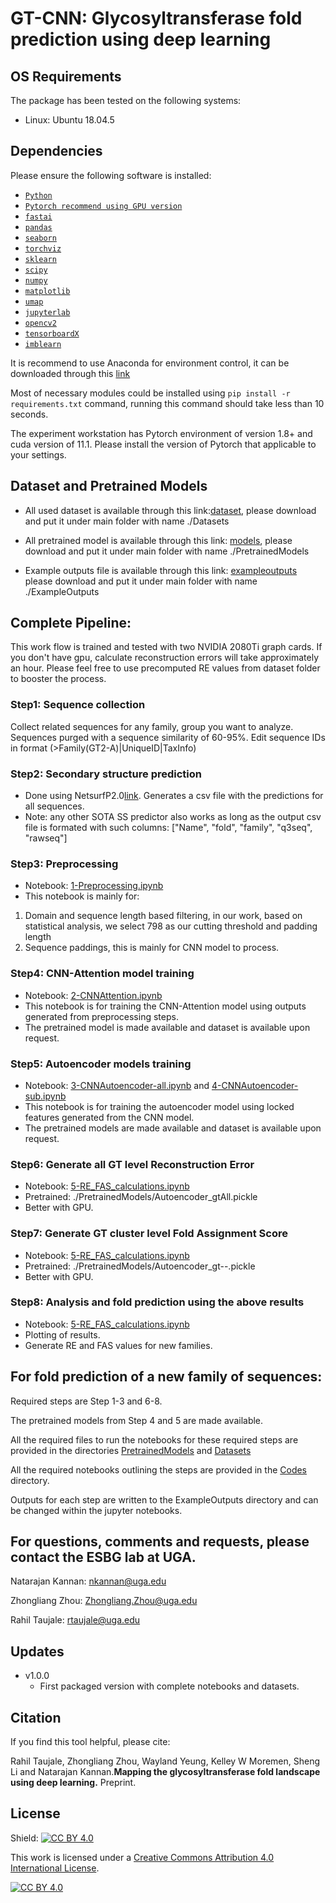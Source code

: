 # GT-CNN: Glycosyltransferase fold prediction using deep learning

## OS Requirements

The package has been tested on the following systems:

- Linux: Ubuntu 18.04.5

## Dependencies

Please ensure the following software is installed:

- [`Python`](https://www.python.org/downloads/)
- [`Pytorch recommend using GPU version`](https://pytorch.org/)
- [`fastai`](https://fastai1.fast.ai/install.html)
- [`pandas`](https://pandas.pydata.org/pandas-docs/stable/getting_started/install.html)
- [`seaborn`](https://seaborn.pydata.org/installing.html)
- [`torchviz`](https://pypi.org/project/torchviz/)
- [`sklearn`](https://scikit-learn.org/stable/install.html)
- [`scipy`](https://www.scipy.org/install.html)
- [`numpy`](https://numpy.org/install/)
- [`matplotlib`](https://matplotlib.org/stable/users/installing.html)
- [`umap`](https://umap-learn.readthedocs.io/en/latest/)
- [`jupyterlab`](https://jupyterlab.readthedocs.io/en/stable/getting_started/installation.html)
- [`opencv2`](https://pypi.org/project/opencv-python/)
- [`tensorboardX`](https://pypi.org/project/tensorboardX/)
- [`imblearn`](https://pypi.org/project/imblearn/)

It is recommend to use Anaconda for environment control, it can be downloaded through this [link](https://www.anaconda.com/)

Most of necessary modules could be installed using `pip install -r requirements.txt` command, running this command should take less than 10 seconds.

The experiment workstation has Pytorch environment of version 1.8+ and cuda version of 11.1. Please install the version of Pytorch that applicable to your settings.

## Dataset and Pretrained Models

- All used dataset is available through this link:[dataset](https://www.dropbox.com/sh/shgar3h0c6lyy3b/AAA16q78UmCX_qgp87RpzOcFa?dl=0), please download and put it under main folder with name ./Datasets

- All pretrained model is available through this link: [models](https://www.dropbox.com/sh/1ziq5qbg0ul8wb2/AAA98kokV0YJndSOd2kRmEKUa?dl=0), please download and put it under main folder with name ./PretrainedModels

- Example outputs file is available through this link: [exampleoutputs](https://www.dropbox.com/sh/blugiec012sqv0v/AABzS6Zjzq4ri8MhjhRIytcoa?dl=0)
please download and put it under main folder with name ./ExampleOutputs

## Complete Pipeline:

This work flow is trained and tested with two NVIDIA 2080Ti graph cards. If you don't have gpu, calculate reconstruction errors will take approximately an hour. Please feel free to use precomputed RE values from dataset folder to booster the process.

### Step1: Sequence collection

Collect related sequences for any family, group you want to analyze. Sequences purged with a sequence similarity of 60-95%.
Edit sequence IDs in format (>Family(GT2-A)|UniqueID|TaxInfo)

### Step2: Secondary structure prediction
- Done using NetsurfP2.0[link](http://www.cbs.dtu.dk/services/NetSurfP/). Generates a csv file with the predictions for all sequences. 
- Note: any other SOTA SS predictor also works as long as the output csv file is formated with such columns: ["Name", "fold", "family", "q3seq", "rawseq"]


### Step3: Preprocessing
- Notebook: [1-Preprocessing.ipynb](./Codes/1-Preprocessing.ipynb) 
- This notebook is mainly for: 
1. Domain and sequence length based filtering, in our work, based on statistical analysis, we select 798 as our cutting threshold and padding length 
2. Sequence paddings, this is mainly for CNN model to process.


### Step4: CNN-Attention model training
- Notebook: [2-CNNAttention.ipynb](./Codes/2-CNNAttention.ipynb) 
- This notebook is for training the CNN-Attention model using outputs generated from preprocessing steps.
- The pretrained model is made available and dataset is available upon request.

### Step5: Autoencoder models training
- Notebook: [3-CNNAutoencoder-all.ipynb](./Codes/3-CNNAutoencoder-all.ipynb) and [4-CNNAutoencoder-sub.ipynb](./Codes/4-CNNAutoencoder-sub.ipynb) 
- This notebook is for training the autoencoder model using locked features generated from the CNN model.
- The pretrained models are made available and dataset is available upon request.

### Step6: Generate all GT level Reconstruction Error
- Notebook: [5-RE_FAS_calculations.ipynb](./Codes/5-RE_FAS_calculations.ipynb) 
- Pretrained: ./PretrainedModels/Autoencoder_gtAll.pickle
- Better with GPU. 

### Step7: Generate GT cluster level Fold Assignment Score
- Notebook: [5-RE_FAS_calculations.ipynb](./Codes/5-RE_FAS_calculations.ipynb) 
- Pretrained: ./PretrainedModels/Autoencoder_gt--.pickle
- Better with GPU.

### Step8: Analysis and fold prediction using the above results
- Notebook: [5-RE_FAS_calculations.ipynb](./Codes/5-RE_FAS_calculations.ipynb) 
- Plotting of results.
- Generate RE and FAS values for new families.

## For fold prediction of a new family of sequences:

Required steps are Step 1-3 and 6-8.

The pretrained models from Step 4 and 5 are made available.

All the required files to run the notebooks for these required steps are provided in the directories [PretrainedModels](./PretrainedModels) and [Datasets](./Datasets) 

All the required notebooks outlining the steps are provided in the [Codes](./Codes) directory.

Outputs for each step are written to the ExampleOutputs directory and can be changed within the jupyter notebooks.

## For questions, comments and requests, please contact the ESBG lab at UGA.

Natarajan Kannan: nkannan@uga.edu

Zhongliang Zhou: Zhongliang.Zhou@uga.edu

Rahil Taujale: rtaujale@uga.edu

## Updates

- v1.0.0
  - First packaged version with complete notebooks and datasets.

## Citation

If you find this tool helpful, please cite:

Rahil Taujale, Zhongliang Zhou, Wayland Yeung, Kelley W Moremen, Sheng Li and Natarajan Kannan.**Mapping the glycosyltransferase fold landscape using deep learning.** Preprint.

## License

Shield: [![CC BY 4.0][cc-by-shield]][cc-by]

This work is licensed under a
[Creative Commons Attribution 4.0 International License][cc-by].

[![CC BY 4.0][cc-by-image]][cc-by]

[cc-by]: http://creativecommons.org/licenses/by/4.0/
[cc-by-image]: https://i.creativecommons.org/l/by/4.0/88x31.png
[cc-by-shield]: https://img.shields.io/badge/License-CC%20BY%204.0-lightgrey.svg
